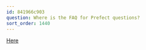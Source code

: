 ```yaml
---
id: 841966c903
question: Where is the FAQ for Prefect questions?
sort_order: 1440
---
```


[Here](https://docs.google.com/document/d/1Nyktf7WoRec5lDUBREXL5zLI1Edbw9_R8e45fDn4KB8/edit?usp=sharing)

